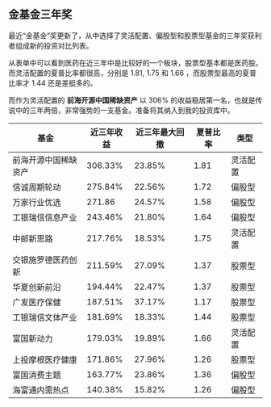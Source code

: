 ## 金基金三年奖

最近“金基金”奖更新了，从中选择了灵活配置、偏股型和股票型基金的三年奖获利者组成新的投资对比列表。

从表单中可以看到医药在近三年中是比较好的一个板块，股票型基本都是医药股。而灵活配置的夏普比率都很高，分别是 1.81, 1.75 和 1.66 ，而股票型最高的夏普比率才 1.44 还是差挺多的。

而作为灵活配置的 **前海开源中国稀缺资产** 以 306% 的收益稳居第一名，也就是传说中的三年两倍，非常强势的一支基金。准备将其纳入到我的投资库中。

| 基金                 | 近三年收益 | 近三年最大回撤 | 夏普比率 | 类型     |
| -------------------- | ---------- | -------------- | -------- | -------- |
| 前海开源中国稀缺资产 | 306.33%    | 23.85%         | 1.81     | 灵活配置 |
| 信诚周期轮动         | 275.84%    | 22.56%         | 1.72     | 偏股型   |
| 万家行业优选         | 271.86     | 24.57%         | 1.58     | 偏股型   |
| 工银瑞信信息产业     | 243.46%    | 21.80%         | 1.64     | 偏股型   |
| 中邮新思路           | 217.76%    | 18.53%         | 1.75     | 灵活配置 |
| 交银施罗德医药创新   | 211.59%    | 27.09%         | 1.37     | 股票型   |
| 华夏创新前沿         | 194.44%    | 22.47%         | 1.37     | 股票型   |
| 广发医疗保健         | 187.51%    | 37.17%         | 1.17     | 股票型   |
| 工银瑞信文体产业     | 181.69%    | 18.33%         | 1.44     | 股票型   |
| 富国新动力           | 179.03%    | 19.89%         | 1.66     | 灵活配置 |
| 上投摩根医疗健康     | 171.86%    | 27.96%         | 1.26     | 股票型   |
| 富国消费主题         | 163.77%    | 23.86%         | 1.36     | 偏股型   |
| 海富通内需热点       | 140.38%    | 15.82%         | 1.26     | 偏股型   |
